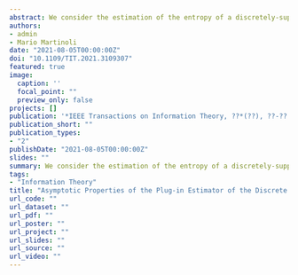 ```yaml
---
abstract: We consider the estimation of the entropy of a discretely-supported time series through a plug-in estimator. We provide a correction of the bias and we study the asymptotic properties of the estimator. We show that the widely-used correction proposed by Roulston (1999) is incorrect as it does not remove the $O\left(N^{-1}\right)$ part of the bias while ours does. We provide the asymptotic distribution and we show that it differs when the values taken by the marginal distribution of the process are equiprobable (a situation that we call *degeneracy*) and when they are not. We introduce estimators of the bias, the variance and the distribution under degeneracy and we study the estimation error. Finally, we propose a goodness-of-fit test based on entropy and give two motivations for it. The theoretical results are supported by specific numerical examples.
authors:
- admin
- Mario Martinoli
date: "2021-08-05T00:00:00Z"
doi: "10.1109/TIT.2021.3109307"
featured: true
image:
  caption: ''
  focal_point: ""
  preview_only: false
projects: []
publication: '*IEEE Transactions on Information Theory, ??*(??), ??-??'
publication_short: ""
publication_types:
- "2"
publishDate: "2021-08-05T00:00:00Z"
slides: ""
summary: We consider the estimation of the entropy of a discretely-supported time series through a plug-in estimator. We provide a correction of the bias and we study the asymptotic properties of the estimator. We show that the widely-used correction proposed by Roulston (1999) is incorrect as it does not remove the $O\left(N^{-1}\right)$ part of the bias while ours does. We provide the asymptotic distribution and we show that it differs when the values taken by the marginal distribution of the process are equiprobable (a situation that we call *degeneracy*) and when they are not. We introduce estimators of the bias, the variance and the distribution under degeneracy and we study the estimation error. Finally, we propose a goodness-of-fit test based on entropy and give two motivations for it. The theoretical results are supported by specific numerical examples.
tags:
- "Information Theory"
title: "Asymptotic Properties of the Plug-in Estimator of the Discrete Entropy under Dependence"
url_code: ""
url_dataset: ""
url_pdf: ""
url_poster: ""
url_project: ""
url_slides: ""
url_source: ""
url_video: ""
---
```


<script type="text/javascript" src="//cdn.plu.mx/widget-details.js"></script>
<a href="https://plu.mx/plum/a/?doi=10.1108/EBHRM-09-2019-0079" class="plumx-details"></a>
